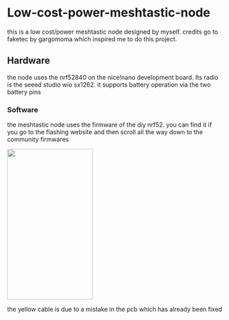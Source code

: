 # Low-cost-power-meshtastic-node
this is a low cost/power meshtastic node designed by myself. credits go to faketec by gargomoma which inspired me to do this project. 
## Hardware
the node uses the nrf52840 on the nice!nano development board. Its radio is the seeed studio wio sx1262. it supports battery operation via the two battery pins
### Software
the meshtastic node uses the firmware of the diy nrf52. you can find it if you go to the flashing website and then scroll all the way down to the community firmwares

<img src="https://github.com/user-attachments/assets/25dc3d5c-e13f-4985-b785-01c08ffc610e" width="200" height="350">

the yellow cable is due to a mistake in the pcb which has already been fixed
